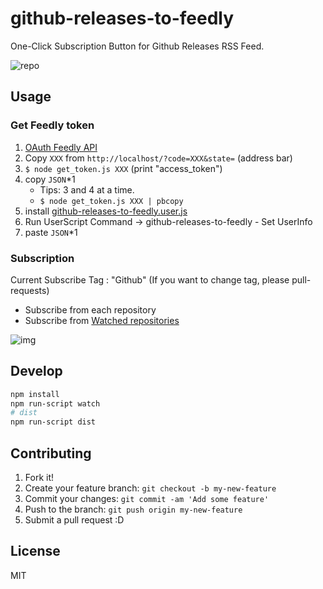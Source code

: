 github-releases-to-feedly
=========================

One-Click Subscription Button for Github Releases RSS Feed.

![repo](http://take.ms/2bbce)

Usage
-----

### Get Feedly token

1. [OAuth Feedly API](https://cloud.feedly.com/v3/auth/auth?client_id=feedly&redirect_uri=http://localhost&scope=https://cloud.feedly.com/subscriptions&response_type=code&migrate=false)
2. Copy `XXX` from `http://localhost/?code=XXX&state=` (address bar)
3. `$ node get_token.js XXX` (print "access_token")
4. copy `JSON`*1
	- Tips: 3 and 4 at a time.
	- `$ node get_token.js XXX | pbcopy`
5. install [github-releases-to-feedly.user.js](https://raw.githubusercontent.com/azu/github-releases-to-feedly/master/github-releases-to-feedly.user.js)
6. Run UserScript Command -> github-releases-to-feedly - Set UserInfo
7. paste `JSON`*1

### Subscription

Current Subscribe Tag : "Github" (If you want to change tag, please pull-requests)

- Subscribe from each repository
- Subscribe from [Watched repositories](https://github.com/watching)

![img](http://take.ms/qDycP)

Develop
-------

```sh
npm install
npm run-script watch
# dist
npm run-script dist
```

Contributing
------------

1. Fork it!
2. Create your feature branch: `git checkout -b my-new-feature`
3. Commit your changes: `git commit -am 'Add some feature'`
4. Push to the branch: `git push origin my-new-feature`
5. Submit a pull request :D

License
-------

MIT
